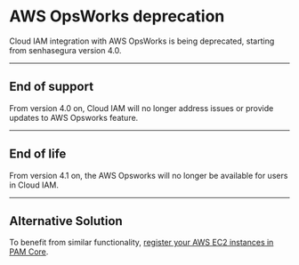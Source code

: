 # AWS OpsWorks deprecation

Cloud IAM integration with AWS OpsWorks is being deprecated, starting from senhasegura version 4.0.

* * *

## End of support
From version 4.0 on, Cloud IAM will no longer address issues or provide updates to AWS Opsworks feature.

* * *

## End of life
From version 4.1 on, the AWS Opsworks will no longer be available for users in Cloud IAM. 

* * *

## Alternative Solution
To benefit from similar functionality, [register your AWS EC2 instances in PAM Core](https://docs.senhasegura.io/v3-32/docs/pam-devices-management).